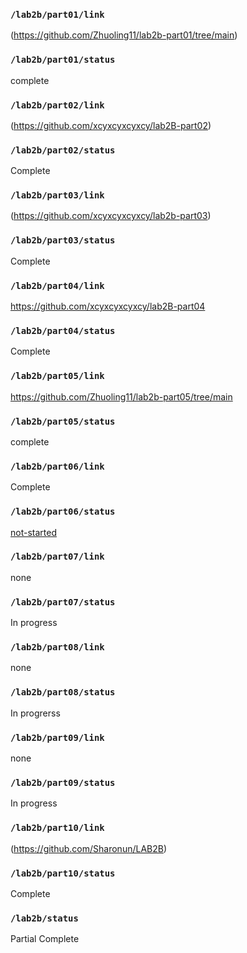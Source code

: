 ### `/lab2b/part01/link`
(https://github.com/Zhuoling11/lab2b-part01/tree/main)
### `/lab2b/part01/status`
complete
### `/lab2b/part02/link`
(https://github.com/xcyxcyxcyxcy/lab2B-part02)
### `/lab2b/part02/status`
Complete
### `/lab2b/part03/link`
(https://github.com/xcyxcyxcyxcy/lab2b-part03)
### `/lab2b/part03/status`
Complete
### `/lab2b/part04/link`
https://github.com/xcyxcyxcyxcy/lab2B-part04
### `/lab2b/part04/status`
Complete
### `/lab2b/part05/link`
https://github.com/Zhuoling11/lab2b-part05/tree/main
### `/lab2b/part05/status`
complete
### `/lab2b/part06/link`
Complete
### `/lab2b/part06/status`
[not-started](https://github.com/Zhuoling11/Lab2b-Part6)
### `/lab2b/part07/link`
none
### `/lab2b/part07/status`
In progress
### `/lab2b/part08/link`
none
### `/lab2b/part08/status`
In progrerss
### `/lab2b/part09/link`
none
### `/lab2b/part09/status`
In progress
### `/lab2b/part10/link`
(https://github.com/Sharonun/LAB2B)
### `/lab2b/part10/status`
Complete
### `/lab2b/status`
Partial Complete
